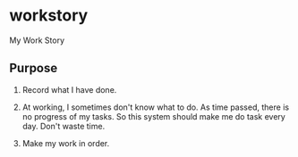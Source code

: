 # workstory
My Work Story

## Purpose

1. Record what I have done.

2. At working, I sometimes don't know what to do.
   As time passed, there is no progress of my tasks.
   So this system should make me do task every day.
   Don't waste time.

3. Make my work in order. 
